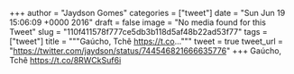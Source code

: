 
+++
author = "Jaydson Gomes"
categories = ["tweet"]
date = "Sun Jun 19 15:06:09 +0000 2016"
draft = false
image = "No media found for this Tweet"
slug = "110f411578f777ce5db3b118d5af48b22ad53f77"
tags = ["tweet"]
title = """Gaúcho, Tchê https://t.co..."""
tweet = true
tweet_url = "https://twitter.com/jaydson/status/744546821666635776"
+++
Gaúcho, Tchê https://t.co/8RWCkSuf6i
